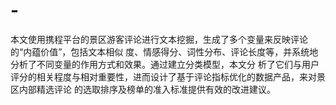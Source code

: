 # -
本文使用携程平台的景区游客评论进行文本挖掘，生成了多个变量来反映评论的“内蕴价值”，包括文本相似 度、情感得分、词性分布、评论长度等，并系统地分析了不同变量的作用方式和效果。通过建立分类模型，本文分 析了它们与用户评分的相关程度与相对重要性，进而设计了基于评论指标优化的数据产品，来对景区内部精选评论 的选取排序及榜单的准入标准提供有效的改进建议。
